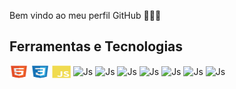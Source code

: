 Bem vindo ao meu perfil GitHub 👋👋👋
## Ferramentas e Tecnologias

<div style="display: inline_block"><img align="center" alt="HTML" height="20"width="30"src="https://raw.githubusercontent.com/devicons/devicon/master/icons/html5/html5-original.svg">

 <img align="center" alt="CSS" height="20" width="30" src="https://raw.githubusercontent.com/devicons/devicon/master/icons/css3/css3-original.svg">  

 <img align="center" alt="Js" height="20" width="30" src="https://raw.githubusercontent.com/devicons/devicon/master/icons/javascript/javascript-plain.svg"> 
 <img align="center" alt="Js" height="30" width="50" src="https://cdn.jsdelivr.net/gh/devicons/devicon/icons/php/php-original.svg" />
 
 <img align="center" alt="Js" height="30" width="50"  src="https://cdn.jsdelivr.net/gh/devicons/devicon/icons/mysql/mysql-original-wordmark.svg" />
 <img align="center" alt="Js" height="30" width="50"   src="https://cdn.jsdelivr.net/gh/devicons/devicon/icons/git/git-original-wordmark.svg" />
 <img  align="center"alt="Js" height="30" width="50" src="https://cdn.jsdelivr.net/gh/devicons/devicon/icons/python/python-original-wordmark.svg" width="40" height="40"/>   
 <img  align="center" alt="Js" height="30" width="50" src="https://cdn.jsdelivr.net/gh/devicons/devicon/icons/wordpress/wordpress-plain.svg"  " width="40" height="40"/>
<img align="center" alt="Js" height="20" width="50" src="https://cdn.jsdelivr.net/gh/devicons/devicon/icons/vscode/vscode-original.svg" />
<img align="center" alt="Js" height="50" width="50" src="https://cdn.jsdelivr.net/gh/devicons/devicon/icons/pycharm/pycharm-original-wordmark.svg" />
          
          
 <br>


</div>

         
 

  

